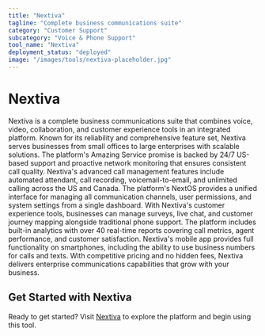 ```yaml
---
title: "Nextiva"
tagline: "Complete business communications suite"
category: "Customer Support"
subcategory: "Voice & Phone Support"
tool_name: "Nextiva"
deployment_status: "deployed"
image: "/images/tools/nextiva-placeholder.jpg"
---
```


# Nextiva

Nextiva is a complete business communications suite that combines voice, video, collaboration, and customer experience tools in an integrated platform. Known for its reliability and comprehensive feature set, Nextiva serves businesses from small offices to large enterprises with scalable solutions. The platform's Amazing Service promise is backed by 24/7 US-based support and proactive network monitoring that ensures consistent call quality. Nextiva's advanced call management features include automated attendant, call recording, voicemail-to-email, and unlimited calling across the US and Canada. The platform's NextOS provides a unified interface for managing all communication channels, user permissions, and system settings from a single dashboard. With Nextiva's customer experience tools, businesses can manage surveys, live chat, and customer journey mapping alongside traditional phone support. The platform includes built-in analytics with over 40 real-time reports covering call metrics, agent performance, and customer satisfaction. Nextiva's mobile app provides full functionality on smartphones, including the ability to use business numbers for calls and texts. With competitive pricing and no hidden fees, Nextiva delivers enterprise communications capabilities that grow with your business.
## Get Started with Nextiva

Ready to get started? Visit [Nextiva](https://nextiva.com) to explore the platform and begin using this tool.
